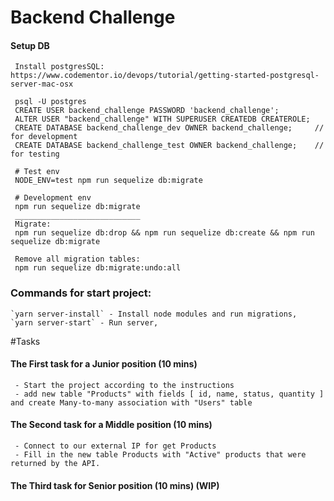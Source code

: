 # Backend Challenge
 #### Setup DB
     Install postgresSQL: https://www.codementor.io/devops/tutorial/getting-started-postgresql-server-mac-osx

     psql -U postgres
     CREATE USER backend_challenge PASSWORD 'backend_challenge';
     ALTER USER "backend_challenge" WITH SUPERUSER CREATEDB CREATEROLE;
     CREATE DATABASE backend_challenge_dev OWNER backend_challenge;     // for development
     CREATE DATABASE backend_challenge_test OWNER backend_challenge;    // for testing
 
     # Test env
     NODE_ENV=test npm run sequelize db:migrate
 
     # Development env
     npm run sequelize db:migrate
     ____________________________
     Migrate:
     npm run sequelize db:drop && npm run sequelize db:create && npm run sequelize db:migrate
     
     Remove all migration tables:
     npm run sequelize db:migrate:undo:all

 ### Commands for start project:
    `yarn server-install` - Install node modules and run migrations,
    `yarn server-start` - Run server, 


#Tasks
 #### The First task for a Junior position (10 mins)
     - Start the project according to the instructions 
     - add new table "Products" with fields [ id, name, status, quantity ] and create Many-to-many association with "Users" table
 #### The Second task for a Middle position (10 mins)
     - Connect to our external IP for get Products
     - Fill in the new table Products with "Active" products that were returned by the API.
 #### The Third task for Senior position (10 mins) (WIP)

